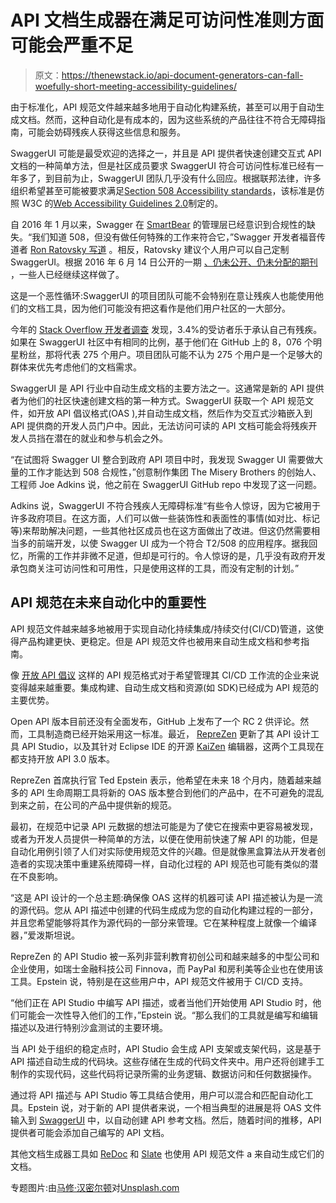 # API 文档生成器在满足可访问性准则方面可能会严重不足

> 原文：<https://thenewstack.io/api-document-generators-can-fall-woefully-short-meeting-accessibility-guidelines/>

由于标准化，API 规范文件越来越多地用于自动化构建系统，甚至可以用于自动生成文档。然而，这种自动化是有成本的，因为这些系统的产品往往不符合无障碍指南，可能会妨碍残疾人获得这些信息和服务。

SwaggerUI 可能是最受欢迎的选择之一，并且是 API 提供者快速创建交互式 API 文档的一种简单方法，但是社区成员要求 SwaggerUI 符合可访问性标准已经有一年多了，到目前为止，SwaggerUI 团队几乎没有什么回应。根据联邦法律，许多组织希望甚至可能被要求满足[Section 508 Accessibility standards](https://www.section508.gov/)，该标准是仿照 W3C 的[Web Accessibility Guidelines 2.0](https://www.w3.org/TR/WCAG20/)制定的。

自 2016 年 1 月以来，Swagger 在 [SmartBear](https://smartbear.com/) 的管理层已经意识到合规性的缺失。“我们知道 508，但没有做任何特殊的工作来符合它，”Swagger 开发者福音传道者 [Ron Ratovsky 写道](http://grokbase.com/t/gg/swagger-swaggersocket/1615q1dj0f/508-compliance-in-swagger-ui) 。相反，Ratovsky 建议个人用户可以自己定制 SwaggerUI。根据 2016 年 6 月 14 日公开的一期 [、仍未公开、仍未分配的期刊](https://github.com/swagger-api/swagger-ui/issues/2216) ，一些人已经继续这样做了。

这是一个恶性循环:SwaggerUI 的项目团队可能不会特别在意让残疾人也能使用他们的文档工具，因为他们可能没有把这看作是他们用户社区的一大部分。

今年的 [Stack Overflow 开发者调查](https://insights.stackoverflow.com/survey/2017) 发现，3.4%的受访者乐于承认自己有残疾。如果在 SwaggerUI 社区中有相同的比例，基于他们在 GitHub 上的 8，076 个明星粉丝，那将代表 275 个用户。项目团队可能不认为 275 个用户是一个足够大的群体来优先考虑他们的文档需求。

SwaggerUI 是 API 行业中自动生成文档的主要方法之一。这通常是新的 API 提供者为他们的社区快速创建文档的第一种方式。SwaggerUI 获取一个 API 规范文件，如开放 API 倡议格式(OAS ),并自动生成文档，然后作为交互式沙箱嵌入到 API 提供商的开发人员门户中。因此，无法访问可读的 API 文档可能会将残疾开发人员挡在潜在的就业和参与机会之外。

“在试图将 Swagger UI 整合到政府 API 项目中时，我发现 Swagger UI 需要做大量的工作才能达到 508 合规性，”创意制作集团 The Misery Brothers 的创始人、工程师 Joe Adkins 说，他之前在 SwaggerUI GitHub repo 中发现了这一问题。

Adkins 说，SwaggerUI 不符合残疾人无障碍标准“有些令人惊讶，因为它被用于许多政府项目。在这方面，人们可以做一些装饰性和表面性的事情(如对比、标记等)来帮助解决问题，一些其他社区成员也在这方面做出了改进。但这仍然需要相当多的前端开发，以使 Swagger UI 成为一个符合 T2/508 的应用程序。据我回忆，所需的工作并非微不足道，但却是可行的。令人惊讶的是，几乎没有政府开发承包商关注可访问性和可用性，只是使用这样的工具，而没有定制的计划。”

## API 规范在未来自动化中的重要性

API 规范文件越来越多地被用于实现自动化持续集成/持续交付(CI/CD)管道，这使得产品构建更快、更稳定。但是 API 规范文件也被用来自动生成文档和参考指南。

像 [开放 API 倡议](https://www.openapis.org/) 这样的 API 规范格式对于希望管理其 CI/CD 工作流的企业来说变得越来越重要。集成构建、自动生成文档和资源(如 SDK)已经成为 API 规范的主要优势。

Open API 版本目前还没有全面发布，GitHub 上发布了一个 RC 2 供评论。然而，工具制造商已经开始采用这一标准。最近， [RepreZen](https://www.reprezen.com/) 更新了其 API 设计工具 API Studio，以及其针对 Eclipse IDE 的开源 [KaiZen](https://github.com/RepreZen/KaiZen-OpenAPI-Editor) 编辑器，这两个工具现在都支持开放 API 3.0 版本。

RepreZen 首席执行官 Ted Epstein 表示，他希望在未来 18 个月内，随着越来越多的 API 生命周期工具将新的 OAS 版本整合到他们的产品中，在不可避免的混乱到来之前，在公司的产品中提供新的规范。

最初，在规范中记录 API 元数据的想法可能是为了使它在搜索中更容易被发现，或者为开发人员提供一种简单的方法，以便在使用前快速了解 API 的功能，但是自动化用例引领了人们对实际使用规范文件的兴趣。但是就像黑盒算法从开发者创造者的实现决策中重建系统障碍一样，自动化过程的 API 规范也可能有类似的潜在不良影响。

“这是 API 设计的一个总主题:确保像 OAS 这样的机器可读 API 描述被认为是一流的源代码。您从 API 描述中创建的代码生成成为您的自动化构建过程的一部分，并且您希望能够将其作为源代码的一部分来管理。它在某种程度上就像一个编译器，”爱泼斯坦说。

RepreZen 的 API Studio 被一系列非营利教育初创公司和越来越多的中型公司和企业使用，如瑞士金融科技公司 Finnova，而 PayPal 和房利美等企业也在使用该工具。Epstein 说，特别是在这些用户中，API 规范文件被用于 CI/CD 支持。

“他们正在 API Studio 中编写 API 描述，或者当他们开始使用 API Studio 时，他们可能会一次性导入他们的工作，”Epstein 说。“那么我们的工具就是编写和编辑描述以及进行特别沙盒测试的主要环境。

当 API 处于组织的稳定点时，API Studio 会生成 API 支架或支架代码，这是基于 API 描述自动生成的代码块。这些存储在生成的代码文件夹中。用户还将创建手工制作的实现代码，这些代码将记录所需的业务逻辑、数据访问和任何数据操作。

通过将 API 描述与 API Studio 等工具结合使用，用户可以混合和匹配自动化工具。Epstein 说，对于新的 API 提供者来说，一个相当典型的进展是将 OAS 文件输入到 [SwaggerUI](https://swagger.io/swagger-ui/) 中，以自动创建 API 参考文档。然后，随着时间的推移，API 提供者可能会添加自己编写的 API 文档。

其他文档生成器工具如 [ReDoc](https://github.com/Rebilly/ReDoc) 和 [Slate](https://github.com/lord/slate) 也使用 API 规范文件 a 来自动生成它们的文档。

专题图片:由[马修·汉密尔顿](https://unsplash.com/search/industrial?photo=KtI5aQU9Pzo)对[Unsplash.com](http://Unsplash.com)

<svg xmlns:xlink="http://www.w3.org/1999/xlink" viewBox="0 0 68 31" version="1.1"><title>Group</title> <desc>Created with Sketch.</desc></svg>